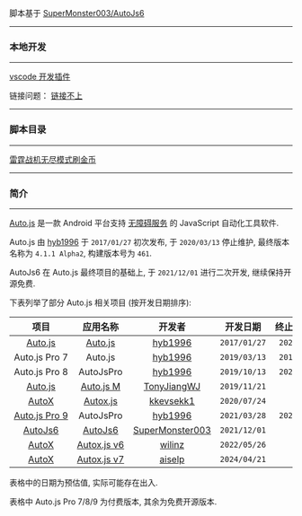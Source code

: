 脚本基于 [SuperMonster003/AutoJs6](https://github.com/SuperMonster003/AutoJs6)

---

### 本地开发

---

[vscode 开发插件](https://marketplace.visualstudio.com/items?itemName=003.autojs6-vscode-ext)

链接问题：
[链接不上](https://github.com/SuperMonster003/AutoJs6/issues/321)

---

### 脚本目录

---

[雷霆战机无尽模式刷金币](./leitingzhanji/)

---

### 简介

---

[Auto.js](https://github.com/hyb1996/Auto.js) 是一款 Android 平台支持 [无障碍服务](https://developer.android.com/guide/topics/ui/accessibility/service?hl=zh-cn) 的 JavaScript 自动化工具软件.

Auto.js 由 [hyb1996](https://github.com/hyb1996) 于 `2017/01/27` 初次发布, 于 `2020/03/13` 停止维护, 最终版本名称为 `4.1.1 Alpha2`, 构建版本号为 `461`.

AutoJs6 在 Auto.js 最终项目的基础上, 于 `2021/12/01` 进行二次开发, 继续保持开源免费.

下表列举了部分 Auto.js 相关项目 (按开发日期排序):

|                         <span style="word-break:keep-all;white-space:nowrap">项目</span>                          |                                                                                     <span style="word-break:keep-all;white-space:nowrap">应用名称</span>                                                                                     |                        <span style="word-break:keep-all;white-space:nowrap">开发者</span>                         |   <span style="word-break:keep-all;white-space:nowrap">开发日期</span>   | <span style="word-break:keep-all;white-space:nowrap">终止开发日期</span> |
| :---------------------------------------------------------------------------------------------------------------: | :------------------------------------------------------------------------------------------------------------------------------------------------------------------------------------------------------------------------------------------: | :---------------------------------------------------------------------------------------------------------------: | :----------------------------------------------------------------------: | :----------------------------------------------------------------------: |
|     <span style="word-break:keep-all;white-space:nowrap">[Auto.js](https://github.com/hyb1996/Auto.js)</span>     |    <span style="word-break:keep-all;white-space:nowrap">[Auto.js](https://github.com/TonyJiangWJ/Auto.js/commit/268ec8895bbfa28fc7715154eb15b1c1eaaefd14#diff-5e01f7d37a66e4ca03deefc205d8e7008661cdd0284a05aaba1858e6b7bf9103R2)</span>     |         <span style="word-break:keep-all;white-space:nowrap">[hyb1996](https://github.com/hyb1996)</span>         | <span style="word-break:keep-all;white-space:nowrap">`2017/01/27`</span> | <span style="word-break:keep-all;white-space:nowrap">`2020/03/13`</span> |
|                     <span style="word-break:keep-all;white-space:nowrap">Auto.js Pro 7</span>                     |                                                                                     <span style="word-break:keep-all;white-space:nowrap">Auto.js</span>                                                                                      |         <span style="word-break:keep-all;white-space:nowrap">[hyb1996](https://github.com/hyb1996)</span>         | <span style="word-break:keep-all;white-space:nowrap">`2019/03/13`</span> | <span style="word-break:keep-all;white-space:nowrap">`2019/07/08`</span> |
|                     <span style="word-break:keep-all;white-space:nowrap">Auto.js Pro 8</span>                     |                                                                                    <span style="word-break:keep-all;white-space:nowrap">AutoJsPro</span>                                                                                     |         <span style="word-break:keep-all;white-space:nowrap">[hyb1996](https://github.com/hyb1996)</span>         | <span style="word-break:keep-all;white-space:nowrap">`2019/10/13`</span> | <span style="word-break:keep-all;white-space:nowrap">`2021/07/24`</span> |
|   <span style="word-break:keep-all;white-space:nowrap">[Auto.js](https://github.com/TonyJiangWJ/Auto.js)</span>   | <span style="word-break:keep-all;white-space:nowrap">[Auto.js&#160;M](https://github.com/TonyJiangWJ/Auto.js/commit/268ec8895bbfa28fc7715154eb15b1c1eaaefd14#diff-5e01f7d37a66e4ca03deefc205d8e7008661cdd0284a05aaba1858e6b7bf9103R2)</span> |     <span style="word-break:keep-all;white-space:nowrap">[TonyJiangWJ](https://github.com/TonyJiangWJ)</span>     | <span style="word-break:keep-all;white-space:nowrap">`2019/11/21`</span> |      <span style="word-break:keep-all;white-space:nowrap">-</span>       |
|      <span style="word-break:keep-all;white-space:nowrap">[AutoX](https://github.com/kkevsekk1/AutoX)</span>      |                 <span style="white-space:pre">[Autox.js](https://github.com/kkevsekk1/AutoX/commit/8143e4ed893d4af05d22aa791b83a962f9959873#diff-5e01f7d37a66e4ca03deefc205d8e7008661cdd0284a05aaba1858e6b7bf9103R2)</span>                  |       <span style="word-break:keep-all;white-space:nowrap">[kkevsekk1](https://github.com/kkevsekk1)</span>       | <span style="word-break:keep-all;white-space:nowrap">`2020/07/24`</span> |      <span style="word-break:keep-all;white-space:nowrap">-</span>       |
|       <span style="word-break:keep-all;white-space:nowrap">[Auto.js Pro 9](https://pro.autojs.org/)</span>        |                                                                                    <span style="word-break:keep-all;white-space:nowrap">AutoJsPro</span>                                                                                     |         <span style="word-break:keep-all;white-space:nowrap">[hyb1996](https://github.com/hyb1996)</span>         | <span style="word-break:keep-all;white-space:nowrap">`2021/03/28`</span> | <span style="word-break:keep-all;white-space:nowrap">`2023/02/09`</span> |
| <span style="word-break:keep-all;white-space:nowrap">[AutoJs6](https://github.com/SuperMonster003/AutoJs6)</span> |  <span style="word-break:keep-all;white-space:nowrap">[AutoJs6](https://github.com/SuperMonster003/AutoJs6/commit/a8ce1b9acb541e9736c33134be3194c3148a15a3#diff-833a46a97033e77558372a2dce103fd6fee29aaaa899f610022a7aece592ee7bR27)</span>  | <span style="word-break:keep-all;white-space:nowrap">[SuperMonster003](https://github.com/SuperMonster003)</span> | <span style="word-break:keep-all;white-space:nowrap">`2021/12/01`</span> |      <span style="word-break:keep-all;white-space:nowrap">-</span>       |
|      <span style="word-break:keep-all;white-space:nowrap">[AutoX](https://github.com/kkevsekk1/AutoX)</span>      |            <span style="white-space:pre">[Autox.js&#160;v6](https://github.com/kkevsekk1/AutoX/commit/8b6776cff8b0fca4be4a52719b7d7d07c0a058f3#diff-51a0b488f963eb0be6c6599bf5df497313877cf5bdff3950807373912ac1cdc9R130)</span>             |          <span style="word-break:keep-all;white-space:nowrap">[wilinz](https://github.com/wilinz)</span>          | <span style="word-break:keep-all;white-space:nowrap">`2022/05/26`</span> |      <span style="word-break:keep-all;white-space:nowrap">-</span>       |
|      <span style="word-break:keep-all;white-space:nowrap">[AutoX](https://github.com/kkevsekk1/AutoX)</span>      |            <span style="white-space:pre">[Autox.js&#160;v7](https://github.com/kkevsekk1/AutoX/commit/484491fd5fe12b8203d0b09c181eb0f471c0ea9f#diff-8cff73265af19c059547b76aca8882cbaa3209291406f52df1dafbbc78e80c46R120)</span>             |          <span style="word-break:keep-all;white-space:nowrap">[aiselp](https://github.com/aiselp)</span>          | <span style="word-break:keep-all;white-space:nowrap">`2024/04/21`</span> |      <span style="word-break:keep-all;white-space:nowrap">-</span>       |

表格中的日期为预估值, 实际可能存在出入.

表格中 Auto.js Pro 7/8/9 为付费版本, 其余为免费开源版本.

